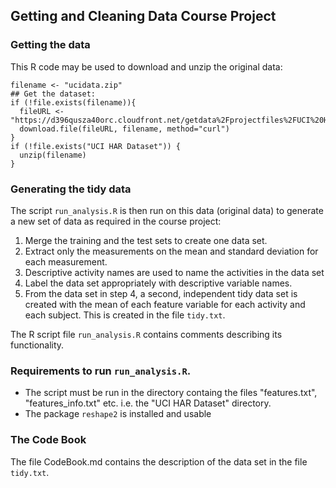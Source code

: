 ## Getting and Cleaning Data Course Project

### Getting the data

This R code may be used to download and unzip the original data:

    filename <- "ucidata.zip"
    ## Get the dataset:
    if (!file.exists(filename)){
      fileURL <- "https://d396qusza40orc.cloudfront.net/getdata%2Fprojectfiles%2FUCI%20HAR%20Dataset.zip"
      download.file(fileURL, filename, method="curl")
    }  
    if (!file.exists("UCI HAR Dataset")) { 
      unzip(filename) 
    }

### Generating the tidy data

The script `run_analysis.R` is then run on this data (original data) to generate a new set of data as required in the course project:

1.  Merge the training and the test sets to create one data set.
2.  Extract only the measurements on the mean and standard deviation for each measurement. 
3.  Descriptive activity names are used to name the activities in the data set
4.  Label the data set appropriately with descriptive variable names. 
5.  From the data set in step 4, a second, independent tidy data set is created with the mean of each feature variable for each activity and each subject. This is created in the file `tidy.txt`.

The R script file `run_analysis.R` contains comments describing its functionality. 

### Requirements to run `run_analysis.R`.

*  The script must be run in the directory containg the files "features.txt", "features_info.txt" etc. i.e. the "UCI HAR Dataset" directory.
*  The package `reshape2` is installed and usable

### The Code Book
The file CodeBook.md contains the description of the data set in the file `tidy.txt`.
